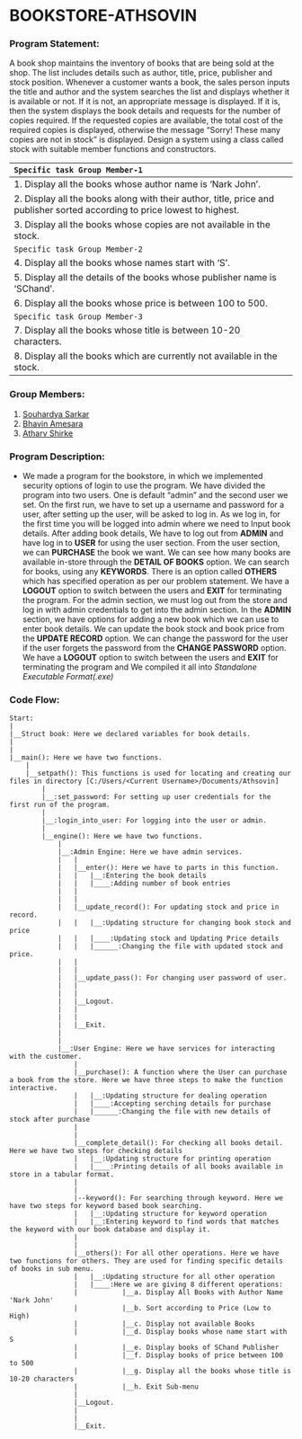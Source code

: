 # BOOKSTORE-ATHSOVIN

### Program Statement:
A book shop maintains the inventory of books that are being sold at the shop. The
list includes details such as author, title, price, publisher and stock position.
Whenever a customer wants a book, the sales person inputs the title and author and
the system searches the list and displays whether it is available or not. If it is not, an
appropriate message is displayed. If it is, then the system displays the book details
and requests for the number of copies required. If the requested copies are available,
the total cost of the required copies is displayed, otherwise the message “Sorry!
These many copies are not in stock” is displayed. Design a system using a class
called stock with suitable member functions and constructors.

|   `Specific task Group Member-1`   |
|:--------------------------------|
|   1. Display all the books whose author name is ‘Nark John’.   |
|   2. Display all the books along with their author, title, price and publisher sorted according to price lowest to highest.   |
|   3. Display all the books whose copies are not available in the stock.   |
|  `Specific task Group Member-2`  |
|   4. Display all the books whose names start with ‘S’.   |
|   5. Display all the details of the books whose publisher name is ‘SChand’.   |
|   6. Display all the books whose price is between 100 to 500.   |
|  `Specific task Group Member-3`  |
|   7. Display all the books whose title is between 10-20 characters.   |
|   8. Display all the books which are currently not available in the stock.   |

### Group Members:
1. [Souhardya Sarkar](https://github.com/s-vintagew)
2. [Bhavin Amesara](https://github.com/Bhavin-Amesara)
3. [Atharv Shirke](https://github.com/AtharvShirke9)

### Program Description:
* We made a program for the bookstore, in which we implemented security options of login to use the program. We have divided the program into two users. One is default “admin” and the second user we set. On the first run, we have to set up a username and password for a user, after setting up the user, will be asked to log in. As we log in, for the first time you will be logged into admin where we need to Input book details. After adding book details, We have to log out from **ADMIN** and have log in to **USER** for using the user section. From the user section, we can **PURCHASE** the book we want. We can see how many books are available in-store through the **DETAIL OF BOOKS** option. We can search for books, using any **KEYWORDS**. There is an option called **OTHERS** which has specified operation as per our problem statement. We have a **LOGOUT** option to switch between the users and **EXIT** for terminating the program. For the admin section, we must log out from the store and log in with admin credentials to get into the admin section. In the **ADMIN** section, we have options for adding a new book which we can use to enter book details. We can update the book stock and book price from the **UPDATE RECORD** option. We can change the password for the user if the user forgets the password from the **CHANGE PASSWORD** option. We have a **LOGOUT** option to switch between the users and **EXIT** for terminating the program and We compiled it all into _Standalone Executable Format(.exe)_


### Code Flow:
```
Start:
|
|__Struct book: Here we declared variables for book details.
|
|	
|__main(): Here we have two functions.
	|
	|__setpath(): This functions is used for locating and creating our files in directory [C:/Users/<Current Username>/Documents/Athsovin]
		|
	  	|__:set_password: For setting up user credentials for the first run of the program. 
	  	|
	  	|__:login_into_user: For logging into the user or admin.
		|
		|__engine(): Here we have two functions.
   		  	|
   		  	|__:Admin Engine: Here we have admin services.
			|	|
  		  	|	|__enter(): Here we have to parts in this function.
   	  		|	|	|__:Entering the book details
   	  		|	|	|____:Adding number of book entries
   		  	|	|
			|	|	
   		 	|	|__update_record(): For updating stock and price in record.
   		  	|	|	|__:Updating structure for changing book stock and price
   		  	|	|	|____:Updating stock and Updating Price details
   		  	| 	|	|______:Changing the file with updated stock and price.
   		  	|	|
   	  		|	|
   	  		|	|__update_pass(): For changing user password of user.
   		  	|	|
   	  		|	|
   		  	|	|__Logout.
   		  	|	|
   	  		|	|
   		  	|	|__Exit.
   		  	|
   	  		|
   		  	|__:User Engine: Here we have services for interacting with the customer.
				|
				|__purchase(): A function where the User can purchase a book from the store. Here we have three steps to make the function interactive.
   				|	|__:Updating structure for dealing operation
   				|	|____:Accepting serching details for purchase
   				|	|______:Changing the file with new details of stock after purchase
   		  		|
   	  			|	
   				|__complete_detail(): For checking all books detail. Here we have two steps for checking details
   				|	|__:Updating structure for printing operation
   				|	|____:Printing details of all books available in store in a tabular format.
   		  		|
   	  			|
   				|--keyword(): For searching through keyword. Here we have two steps for keyword based book searching.
   				|	|__:Updating structure for keyword operation
   				|	|__:Entering keyword to find words that matches the keyword with our book database and display it.
   				|
   				|
   				|__others(): For all other operations. Here we have two functions for others. They are used for finding specific details of books in sub menu.
   				|	|__:Updating structure for all other operation
   				|	|____:Here we are giving 8 different operations:
  				|			|__a. Display All Books with Author Name 'Nark John'
   				|			|__b. Sort according to Price (Low to High)
   				|			|__c. Display not available Books
   				|			|__d. Display books whose name start with S
   				|			|__e. Display books of SChand Publisher
   				|			|__f. Display books of price between 100 to 500
   				|			|__g. Display all the books whose title is 10-20 characters
   				|			|__h. Exit Sub-menu
   				|
   				|__Logout.
				|
   				|
   				|__Exit.

```
